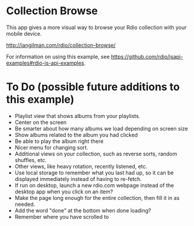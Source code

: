 # Collection Browse

This app gives a more visual way to browse your Rdio collection with your mobile device.

http://iangilman.com/rdio/collection-browse/

For information on using this example, see https://github.com/rdio/jsapi-examples#rdio-js-api-examples.

# To Do (possible future additions to this example)

* Playlist view that shows albums from your playlists.
* Center on the screen
* Be smarter about how many albums we load depending on screen size
* Show albums related to the album you had clicked
* Be able to play the album right there
* Nicer menu for changing sort.
* Additional views on your collection, such as reverse sorts, random shuffles, etc.
* Other views, like heavy rotation, recently listened, etc.
* Use local storage to remember what you last had up, so it can be displayed immediately instead of having to re-fetch.
* If run on desktop, launch a new rdio.com webpage instead of the desktop app when you click on an item?
* Make the page long enough for the entire collection, then fill it in as needed. 
* Add the word "done" at the bottom when done loading?
* Remember where you have scrolled to
